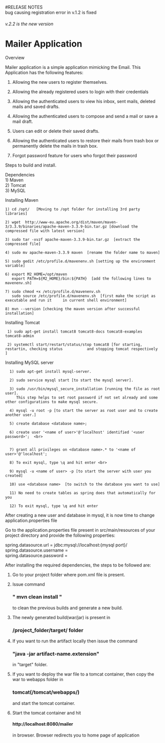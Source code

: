 #RELEASE NOTES<br>
bug causing registration error in v.1.2 is fixed <h6 >v.2.2 is the new version</h6>
# Mailer Application

Overview

Mailer application is a simple application mimicking the Email.
This Application has the following features:
 1) Allowing the new users to register themselves.
 
 2) Allowing the already registered users to login with their credentials
 
 3) Allowing the authenticated users to view his inbox, sent mails, deleted mails and saved drafts.
 
 4) Allowing the authenticated users to compose and send a mail or save a mail draft.
 
 5) Users can edit or delete their saved drafts.
   
 6) Allowing the authenticated users to restore their mails from trash box or permanently delete the mails in trash box.
 
 7) Forgot password feature for users who forgot their password 
   
   
  Steps to build and install.
  
  Dependencies<br>
  	1) Maven<br>
  	2) Tomcat<br>
	3) MySQL<br>
  
  Installing Maven<br>
  
  	1) cd /opt/   [Moving to /opt folder for installing 3rd party libraries]
  	
  	2) wget  http://www-eu.apache.org/dist/maven/maven-3/3.3.9/binaries/apache-maven-3.3.9-bin.tar.gz [download the compressed file with latest version]
  	
  	3) sudo tar -xvzf apache-maven-3.3.9-bin.tar.gz  [extract the compressed file]
  	
  	4) sudo mv apache-maven-3.3.9 maven  [rename the folder name to maven]
  	
  	5) sudo gedit /etc/profile.d/mavenenv.sh [setting up the environment variable]
  	
  	6) export M2_HOME=/opt/maven
       export PATH=${M2_HOME}/bin:${PATH}  [add the following lines to mavenenv.sh]
       
 	7) sudo chmod +x /etc/profile.d/mavenenv.sh 
	   sudo source /etc/profile.d/mavenenv.sh  [first make the script as executable and run it 	   in current shell environment]
	   
	8) mvn --version [checking the maven version after successful installation]
  	 
   Installing Tomcat<br>
   
     1) sudo apt-get install tomcat8 tomcat8-docs tomcat8-examples tomcat8-admin
     
     2) systemctl start/restart/status/stop tomcat8 [for starting, restartin, checking status   	    and stopping tomcat respectively ]
     
   Installing MySQL server
      
      1) sudo apt-get install mysql-server.  
      
      2) sudo service mysql start [to start the mysql server].
      
      3) sudo /usr/bin/mysql_secure_installation [running the file as root user].
         This step helps to set root password if not set already and some other configurations to make mysql secure.
      	 
      4) mysql -u root -p [to start the server as root user and to create another user.]
      
      5) create database <database name>;
      
      6) create user '<name of user>'@'localhost' identified '<user password>';  <br>
      
      
      7) grant all privileges on <database name>.* to '<name of user>'@'localhost';
      
      8) To exit mysql, type \q and hit enter <br>
      
      9) mysql -u <name of user> -p [to start the server with user you created]
      
      10) use <database name>  [to switch to the database you want to use]
       
      11) No need to create tables as spring does that automatically for you
      
      12) To exit mysql, type \q and hit enter
      
  	
After creating a new user and database in mysql, it is now time to change application.properties file<br> 	

Go to the application.properties file present in src/main/resources of your project directory and provide the following properties:<br>

spring.datasource.url = jdbc:mysql://localhost:{mysql port}/<database name><br>
spring.datasource.username = <name of user><br>
spring.datasource.password = <password of user><br>

  After installing the required dependencies, the steps to be followed are: 	
  	
   1) Go to your project folder where pom.xml file is present.
   
   2) Issue command <h3>" mvn clean install "</h3> to clean the previous builds and generate a new 	  	  	  build.
   
   3) The newly generated build(war/jar) is present in <h3>/project_folder/target/ folder</h3>
   
   4) If you want to run the artifact locally then issue the command <h3>"java -jar 	 	 	 	 	  artifact-name.extension"</h3> in "target" folder.
   
   5) If you want to deploy the war file to a tomcat container, then copy the war to webapps  	 	  folder in <h3>tomcat(/tomcat/webapps/)</h3> and start the tomcat container.   
   
   6) Start the tomcat container and hit <h4>http://localhost:8080/mailer</h4> in browser. Browser redirects you to home page of application
